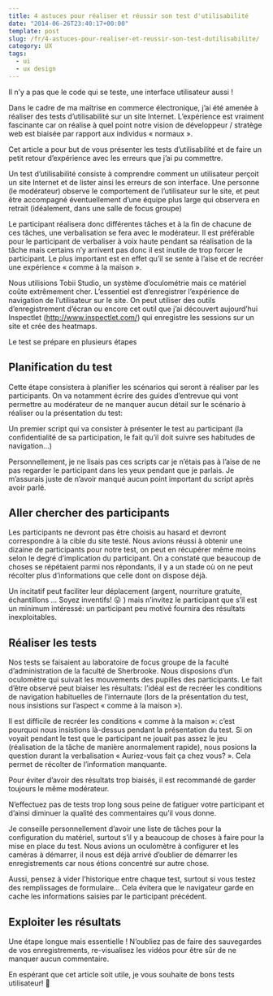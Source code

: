 ```yaml
--- 
title: 4 astuces pour réaliser et réussir son test d'utilisabilité
date: "2014-06-26T23:40:17+00:00"
template: post
slug: /fr/4-astuces-pour-realiser-et-reussir-son-test-dutilisabilite/
category: UX
tags:
  - ui
  - ux design
---
```


Il n&rsquo;y a pas que le code qui se teste, une interface utilisateur aussi !

Dans le cadre de ma maîtrise en commerce électronique, j&rsquo;ai été amenée à réaliser des tests d&rsquo;utilisabilité sur un site Internet. L&rsquo;expérience est vraiment fascinante car on réalise à quel point notre vision de développeur / stratège web est biaisée par rapport aux individus « normaux ».
  
Cet article a pour but de vous présenter les tests d&rsquo;utilisabilité et de faire un petit retour d&rsquo;expérience avec les erreurs que j&rsquo;ai pu commettre.

Un test d&rsquo;utilisabilité consiste à comprendre comment un utilisateur perçoit un site Internet et de lister ainsi les erreurs de son interface. Une personne (le modérateur) observe le comportement de l&rsquo;utilisateur sur le site, et peut être accompagné éventuellement d&rsquo;une équipe plus large qui observera en retrait (idéalement, dans une salle de focus groupe)

Le participant réalisera donc différentes tâches et à la fin de chacune de ces tâches, une verbalisation se fera avec le modérateur. Il est préférable pour le participant de verbaliser à voix haute pendant sa réalisation de la tâche mais certains n&rsquo;y arrivent pas donc il est inutile de trop forcer le participant. Le plus important est en effet qu&rsquo;il se sente à l&rsquo;aise et de recréer une expérience « comme à la maison ».

Nous utilisions Tobii Studio, un système d&rsquo;oculométrie mais ce matériel coûte extrêmement cher. L&rsquo;essentiel est d&rsquo;enregistrer l&rsquo;expérience de navigation de l&rsquo;utilisateur sur le site. On peut utiliser des outils d&rsquo;enregistrement d&rsquo;écran ou encore cet outil que j&rsquo;ai découvert aujourd&rsquo;hui Inspectlet (http://www.inspectlet.com/) qui enregistre les sessions sur un site et crée des heatmaps.
  
Le test se prépare en plusieurs étapes
  
## Planification du test
  
Cette étape consistera à planifier les scénarios qui seront à réaliser par les participants. On va notamment écrire des guides d&rsquo;entrevue qui vont permettre au modérateur de ne manquer aucun détail sur le scénario à réaliser ou la présentation du test:

Un premier script qui va consister à présenter le test au participant (la confidentialité de sa participation, le fait qu&rsquo;il doit suivre ses habitudes de navigation&#8230;)

Personnellement, je ne lisais pas ces scripts car je n&rsquo;étais pas à l&rsquo;aise de ne pas regarder le participant dans les yeux pendant que je parlais. Je m&rsquo;assurais juste de n&rsquo;avoir manqué aucun point important du script après avoir parlé.

## Aller chercher des participants
  
Les participants ne devront pas être choisis au hasard et devront correspondre à la cible du site testé. Nous avions réussi à obtenir une dizaine de participants pour notre test, on peut en récupérer même moins selon le degré d&rsquo;implication du participant. On a constaté que beaucoup de choses se répétaient parmi nos répondants, il y a un stade où on ne peut récolter plus d&rsquo;informations que celle dont on dispose déjà.
  
Un incitatif peut faciliter leur déplacement (argent, nourriture gratuite, échantillons &#8230; Soyez inventifs! 😛 ) mais n&rsquo;invitez le participant que s&rsquo;il est un minimum intéressé: un participant peu motivé fournira des résultats inexploitables.
  
## Réaliser les tests 
  
Nos tests se faisaient au laboratoire de focus groupe de la faculté d&rsquo;administration de la faculté de Sherbrooke. Nous disposions d&rsquo;un oculomètre qui suivait les mouvements des pupilles des participants. Le fait d&rsquo;être observé peut biaiser les résultats: l&rsquo;idéal est de recréer les conditions de navigation habituelles de l&rsquo;internaute (lors de la présentation du test, nous insistions sur l&rsquo;aspect « comme à la maison »).
  
Il est difficile de recréer les conditions « comme à la maison »: c&rsquo;est pourquoi nous insistions là-dessus pendant la présentation du test. Si on voyait pendant le test que le participant ne jouait pas assez le jeu (réalisation de la tâche de manière anormalement rapide), nous posions la question durant la verbalisation « Auriez-vous fait ça chez vous? ». Cela permet de récolter de l&rsquo;information manquante.
  
Pour éviter d&rsquo;avoir des résultats trop biaisés, il est recommandé de garder toujours le même modérateur.  

N&rsquo;effectuez pas de tests trop long sous peine de fatiguer votre participant et d&rsquo;ainsi diminuer la qualité des commentaires qu&rsquo;il vous donne.

Je conseille personnellement d&rsquo;avoir une liste de tâches pour la configuration du matériel, surtout s&rsquo;il y a beaucoup de choses à faire pour la mise en place du test. Nous avions un oculomètre à configurer et les caméras à démarrer, il nous est déjà arrivé d&rsquo;oublier de démarrer les enregistrements car nous étions concentré sur autre chose.
  
Aussi, pensez à vider l&rsquo;historique entre chaque test, surtout si vous testez des remplissages de formulaire&#8230; Cela évitera que le navigateur garde en cache les informations saisies par le participant précédent.
  
## Exploiter les résultats
  
Une étape longue mais essentielle ! N&rsquo;oubliez pas de faire des sauvegardes de vos enregistrements, re-visualisez les vidéos pour être sûr de ne manquer aucun commentaire.
  
En espérant que cet article soit utile, je vous souhaite de bons tests utilisateur! 🙂
